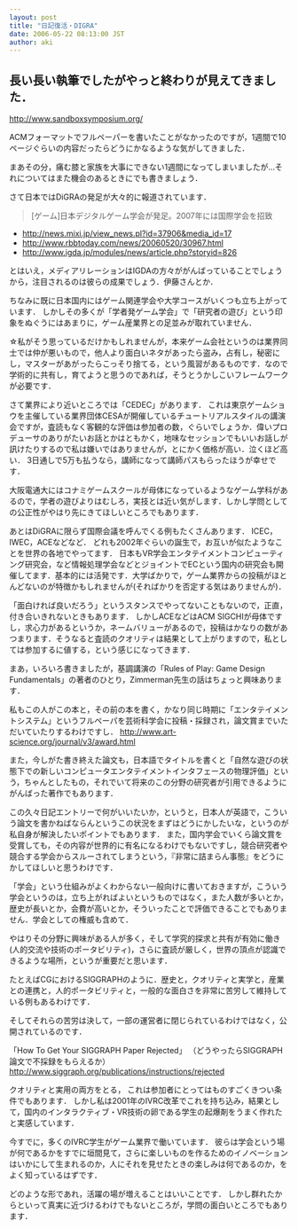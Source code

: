 ```yaml
---
layout: post
title: "日記復活・DIGRA"
date: 2006-05-22 08:13:00 JST
author: aki
---
```

## 長い長い執筆でしたがやっと終わりが見えてきました．
http://www.sandboxsymposium.org/

ACMフォーマットでフルペーパーを書いたことがなかったのですが，1週間で10ページぐらいの内容だったらどうにかなるような気がしてきました．

まあその分，痛む膝と家族を大事にできない1週間になってしまいましたが…それについてはまた機会のあるときにでも書きましょう．


さて日本ではDiGRAの発足が大々的に報道されています．

> [ゲーム]日本デジタルゲーム学会が発足。2007年には国際学会を招致

- http://news.mixi.jp/view_news.pl?id=37906&media_id=17
- http://www.rbbtoday.com/news/20060520/30967.html
- http://www.igda.jp/modules/news/article.php?storyid=826

とはいえ，メディアリレーションはIGDAの方々ががんばっていることでしょうから，注目されるのは彼らの成果でしょう．伊藤さんとか．

<!-- 2020-07-26 なんでこんな攻撃的なことを書いているのだろう？たぶん日本が羨ましかったんだろうな…

こういうときは記事本体よりも，一般の方々の反応のほうが面白いです
http://news.mixi.jp/list_quote_diary.pl?id=37906

一般のゲームファンは，学会が発足することで「おお，社会的に認知されてきたのだ」というような印象を受けるようですが，そのあたりがゲーム研究の「胡散臭い」ポイントであると思います．

メディアは「ゲーム脳」とか判りやすくて奥様受けしやすそうな疑似科学を取り立てたわけですが，ゲーム研究業界的にはアンチゲーム脳のほうが主流です．
というか，ゲーム世代のゲーム好きが集まってLudicしてるので，当然といえば当然なのです．

こういうのを「遊びの研究」ではなく「研究者の遊び」と揶揄された時代もあることに注意です．

個人的にはDiGRAは様子見ということにします．
なぜなら「地盤のいい学会」というのは金トリ学会としては良いのですが，茶飲み会としても，学術の探求の場としても，たいてい機能しません．
たとえば情■処理学会とかは名前も地盤もいいのですが，研究者としては研究会しか利用価値がないです．
会報も紙は良いけどうざすぎます，なんと言っても会費が高いのがつらいです．
-->

ちなみに既に日本国内にはゲーム関連学会や大学コースがいくつも立ち上がっています．
しかしその多くが「学者発ゲーム学会」で「研究者の遊び」という印象をぬぐうにはあまりに，ゲーム産業界との足並みが取れていません．

☆私がそう思っているだけかもしれませんが，本来ゲーム会社というのは業界同士では仲が悪いもので，他人より面白いネタがあったら盗み，占有し，秘密にし，マスターがあがったらこっそり捨てる，という風習があるものです．なので学術的に共有し，育てようと思うのであれば，そうとうかしこいフレームワークが必要です．

さて業界により近いところでは「CEDEC」があります．
これは東京ゲームショウを主催している業界団体CESAが開催しているチュートリアルスタイルの講演会ですが，査読もなく客観的な評価は参加者の数，ぐらいでしょうか．偉いプロデューサのありがたいお話とかはともかく，地味なセッションでもいいお話しが訊けたりするので私は嫌いではありませんが，とにかく価格が高い．泣くほど高い．
3日通しで5万も払うなら，講師になって講師パスもらったほうが幸せです．

大阪電通大にはコナミゲームスクールが母体になっているようなゲーム学科があるので，学者の遊びよりはむしろ，実技とは近い気がします．しかし学問としての公正性がやはり先にきてほしいところでもあります．

あとはDiGRAに限らず国際会議を呼んでくる例もたくさんあります．
ICEC，IWEC，ACEなどなど．
どれも2002年ぐらいの誕生で，お互いが似たようなことを世界の各地でやってます．
日本もVR学会エンタテイメントコンピューティング研究会，など情報処理学会などとジョイントでECという国内の研究会も開催してます．基本的には活発です．大学ばかりで，ゲーム業界からの投稿がほとんどないのが特徴かもしれませんが(そればかりを否定する気はありませんが)．

「面白ければ良いだろう」というスタンスでやってないこともないので，正直，付き合いきれないときもあります．
しかしACEなどはACM SIGCHIが母体ですし，求心力があるというか，ネームバリューがあるので，投稿はかなりの数があつまります．そうなると査読のクオリティは結果として上がりますので，私としては参加するに値する，という感じになってきます．


まあ，いろいろ書きましたが，基調講演の「Rules of Play: Game Design Fundamentals」の著者のひとり，Zimmerman先生の話はちょっと興味あります．

私もこの人がこの本と，その前の本を書く，かなり同じ時期に「エンタテイメントシステム」というフルペーパを芸術科学会に投稿・採録され，論文賞までいただいていたりするわけですし．
http://www.art-science.org/journal/v3/award.html

また，今しがた書き終えた論文も，日本語でタイトルを書くと「自然な遊びの状態下での新しいコンピュータエンタテイメントインタフェースの物理評価」という，ちゃんとしたもの，それでいて将来のこの分野の研究者が引用できるようにがんばった著作でもあります．


この久々日記エントリーで何がいいたいか，というと，日本人が英語で，こういう論文を書かねばならんというこの状況をまずはどうにかしたいな，というのが私自身が解決したいポイントでもあります．
また，国内学会でいくら論文賞を受賞しても，その内容が世界的に有名になるわけでもないですし，競合研究者や競合する学会からスルーされてしまうという，『非常に詰まらん事態』をどうにかしてほしいと思うわけです．

「学会」という仕組みがよくわからない一般向けに書いておきますが，こういう学会というのは，立ち上がればよいというものではなく，また人数が多いとか，歴史が長いとか，会費が高いとか，そういったことで評価できることでもありません．学会としての権威も含めて．

やはりその分野に興味がある人が多く，そして学究的探求と共有が有効に働き(人的交流や技術のポータビリティ)，さらに査読が厳しく，世界の頂点が認識できるような場所，というが重要だと思います．

たとえばCGにおけるSIGGRAPHのように．歴史と，クオリティと実学と，産業との連携と，人的ポータビリティと，一般的な面白さを非常に苦労して維持している例もあるわけです．

そしてそれらの苦労は決して，一部の運営者に閉じられているわけではなく，公開されているのです．

「How To Get Your SIGGRAPH Paper Rejected」
（どうやったらSIGGRAPH論文で不採録をもらえるか）
http://www.siggraph.org/publications/instructions/rejected

クオリティと実用の両方をとる，
これは参加者にとってはものすごくきつい条件でもあります．
しかし私は2001年のIVRC改革でこれを持ち込み，結果として，国内のインタラクティブ・VR技術の卵である学生の起爆剤をうまく作れたと実感しています．

今すでに，多くのIVRC学生がゲーム業界で働いています．
彼らは学会という場が何であるかをすでに垣間見て，さらに楽しいものを作るためのイノベーションはいかにして生まれるのか，人にそれを見せたときの楽しみは何であるのか，をよく知っているはずです．

どのような形であれ，活躍の場が増えることはいいことです．
しかし群れたからといって真実に近づけるわけでもないところが，学問の面白いところでもあります．
